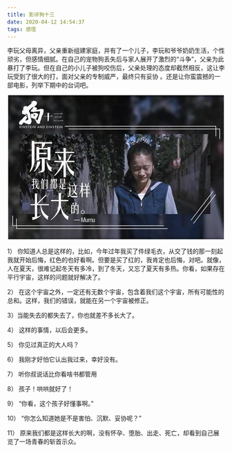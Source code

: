 ```yaml
---
title: 影评狗十三
date: 2020-04-12 14:54:37
tags: 感悟
---
```

李玩父母离异，父亲重新组建家庭，并有了一个儿子，李玩和爷爷奶奶生活，个性顽劣，但感情细腻。在自己的宠物狗丢失后与家人展开了激烈的“斗争”，父亲为此暴打了李玩。但在自己的小儿子被狗咬伤后，父亲处理的态度却截然相反，这让李玩受到了很大的打，面对父亲的专制威严，最终只有妥协 。还是让你蛮震撼的一部电影，列举下期中的台词吧。
<div align=center>

![](/img/goushisan.jpg)

</div>

1） 你知道人总是这样的，比如，今年过年我买了件绿毛衣，从交了钱的那一刻起我就开始后悔，红色的也好看啊。但要是买了红的，我肯定也后悔，对吧。就像，人在夏天，很难记起冬天有多冷，到了冬天，又忘了夏天有多热。你看，如果存在平行宇宙，这样的问题就好解决了。

<!--more-->

2） 在这个宇宙之外，一定还有无数个宇宙，包含着我们这个宇宙，所有可能性的总和。这样，我们的错误，就能在另一个宇宙被修正。

3）当能失去的都失去了，你也就差不多长大了。

4） 这样的事情，以后会更多。

5） 你见过真正的大人吗？

6） 我刚才好怕它认出我过来，幸好没有。

7） 听你叔说话比你看啥书都管用

8）  孩子！哄哄就好了！

9） “你看，这个孩子好懂事啊。”

10） “你怎么知道她是不是害怕、沉默、妥协呢？”

11） 原来我们都是这样长大的啊，没有怀孕、堕胎、出走、死亡，却看到自己展览了一场青春的斩首示众。

